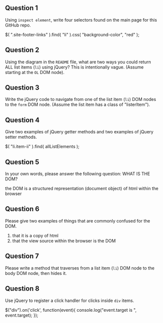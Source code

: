 ## Question 1

Using `inspect element`, write four selectors found on the main page for this
GitHub repo.

<!-- your answer starts here -->
$( ".site-footer-links" ).find( "li" ).css( "background-color", "red" );

<!-- your answer ends here -->

## Question 2

Using the diagram in the `README` file, what are two ways you could return ALL
list items (`li`) using jQuery? This is intentionally vague. (Assume starting
at the `OL` DOM node).

<!-- your answer starts here -->

<!-- your answer ends here -->

## Question 3

Write the jQuery code to navigate from one of the list item (`li`) DOM nodes to
the `form` DOM node. (Assume the list item has a class of "listerItem").

<!-- your answer starts here -->

<!-- your answer ends here -->

## Question 4

Give two examples of jQuery getter methods and two examples of jQuery setter
methods.

<!-- your answer starts here -->
$( "li.item-ii" ).find( allListElements );

<!-- your answer ends here -->

## Question 5

In your own words, please answer the following question: WHAT IS THE DOM?

<!-- your answer starts here -->
the DOM is a structured representation (document object) of html within the browser
<!-- your answer ends here -->
## Question 6

Please give two examples of things that are commonly confused for the DOM.

<!-- your answer starts here -->
1. that it is a copy of html
2. that the view source within the browser is the DOM
<!-- your answer ends here -->

## Question 7

Please write a method that traverses from a list item (`li`) DOM node to the
body DOM node, then hides it.

<!-- your answer starts here -->

<!-- your answer ends here -->

## Question 8

Use jQuery to register a click handler for clicks inside `div` items.

<!-- your answer starts here -->
$("div").on('click', function(event){   console.log("event.target is ", event.target); });
<!-- your answer ends here -->
